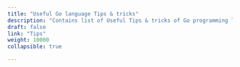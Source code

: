 ```yaml
---
title: "Useful Go language Tips & tricks"
description: "Contains list of Useful Tips & tricks of Go programming language "
draft: false
link: "Tips"
weight: 10000
collapsible: true

---
```

